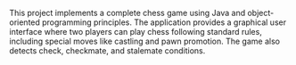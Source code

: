 This project implements a complete chess game using Java and object-oriented programming principles.
The application provides a graphical user interface where two players can play chess following standard rules,
including special moves like castling and pawn promotion. The game also detects check, checkmate, and stalemate conditions.
